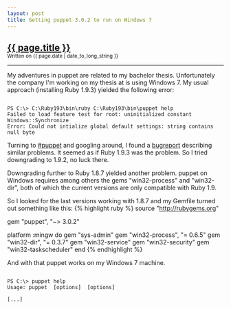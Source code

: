 ```yaml
---
layout: post
title: Getting puppet 3.0.2 to run on Windows 7
---
```

<h2 style="margin-bottom:0">
  <a itemprop="name" href="{{ page.url }}">{{ page.title }}</a>
</h2>
<sub>Written on <span itemprop="datePublished">{{ page.date | date_to_long_string }}</span></sub><hr />

My adventures in puppet are related to my bachelor thesis. Unfortunately the company I'm working on my thesis at is using
Windows 7.
My usual approach (installing Ruby 1.9.3) yielded the following error:
<pre><code>
PS C:\> C:\Ruby193\bin\ruby C:\Ruby193\bin\puppet help
Failed to load feature test for root: uninitialized constant Windows::Synchronize
Error: Could not intialize global default settings: string contains null byte
</code></pre>

Turning to [#puppet](irc://irc.freenode.org/puppet) and googling around, I found a
[bugreport](http://projects.puppetlabs.com/issues/17010) describing similar problems.
It seemed as if Ruby 1.9.3 was the problem. So I tried downgrading to 1.9.2, no luck there.

Downgrading further to Ruby 1.8.7 yielded another problem. puppet on Windows requires among others the
gems "win32-process" and "win32-dir", both of which the current versions are only compatible with Ruby 1.9.

So I looked for the last versions working with 1.8.7 and my Gemfile turned out something like this:
{% highlight ruby %}
source "http://rubygems.org"

gem "puppet", "~> 3.0.2"

platform :mingw do
  gem "sys-admin"
  gem "win32-process", "= 0.6.5"
  gem "win32-dir", "= 0.3.7"
  gem "win32-service"
  gem "win32-security"
  gem "win32-taskscheduler"
end
{% endhighlight %}

And with that puppet works on my Windows 7 machine.
<pre><code>
PS C:\> puppet help
Usage: puppet <subcommand> [options] <action> [options]

[...]
</code></pre>
